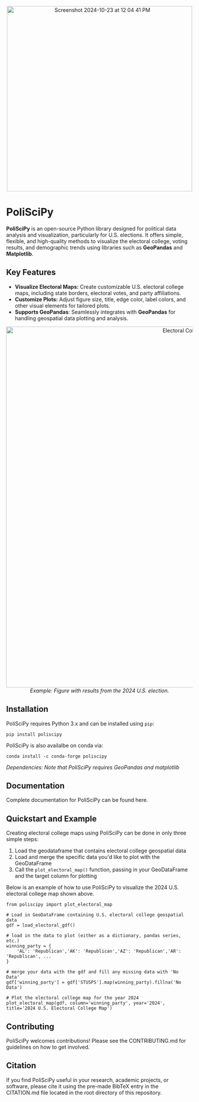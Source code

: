 <div align="center">
  <img width="500" alt="Screenshot 2024-10-23 at 12 04 41 PM" src="https://github.com/user-attachments/assets/94589463-b89a-441b-92e1-4b2e7377ec9f">
</div>

# PoliSciPy

**PoliSciPy** is an open-source Python library designed for political data analysis and visualization, particularly for U.S. elections. It offers simple, flexible, and high-quality methods to visualize the electoral college, voting results, and demographic trends using libraries such as **GeoPandas** and **Matplotlib**.

## Key Features

- **Visualize Electoral Maps:** Create customizable U.S. electoral college maps, including state borders, electoral votes, and party affiliations.
- **Customize Plots:** Adjust figure size, title, edge color, label colors, and other visual elements for tailored plots.
- **Supports GeoPandas**: Seamlessly integrates with **GeoPandas** for handling geospatial data plotting and analysis.

<div align="center">
    <img src="https://github.com/user-attachments/assets/f096e339-b4f2-4890-82e7-6f923d48a1bd" alt="Electoral College Map" width="974">
    <div style="text-align: center;"><em>Example: Figure with results from the 2024 U.S. election.</em></div>
</div>

## Installation

PoliSciPy requires Python 3.x and can be installed using `pip`:

```
pip install poliscipy
```

PoliSciPy is also availalbe on conda via:

```
conda install -c conda-forge poliscipy
```

*Dependencies: Note that PoliSciPy requires GeoPandas and matplotlib*

## Documentation

Complete documentation for PoliSciPy can be found here.

## Quickstart and Example

Creating electoral college maps using PoliSciPy can be done in only three simple steps:

1. Load the geodataframe that contains electoral college geospatial data
2. Load and merge the specific data you'd like to plot with the GeoDataFrame
3. Call the `plot_electoral_map()` function, passing in your GeoDataFrame and the target column for plotting

Below is an example of how to use PoliSciPy to visualize the 2024 U.S. electoral college map shown above.

```
from poliscipy import plot_electoral_map

# Load in GeoDataFrame containing U.S. electoral college geospatial data
gdf = load_electoral_gdf()

# load in the data to plot (either as a dictionary, pandas series, etc.)
winning_party = {
    'AL': 'Republican','AK': 'Republican','AZ': 'Republican','AR': 'Republican', ...
}

# merge your data with the gdf and fill any missing data with 'No Data'
gdf['winning_party'] = gdf['STUSPS'].map(winning_party).fillna('No Data')

# Plot the electoral college map for the year 2024
plot_electoral_map(gdf, column='winning_party', year='2024', title='2024 U.S. Electoral College Map')

```

## Contributing

PoliSciPy welcomes contributions! Please see the CONTRIBUTING.md for guidelines on how to get involved.

## Citation

If you find PoliSciPy useful in your research, academic projects, or software, please cite it using the pre-made BibTeX entry in the CITATION.md file located in the root directory of this repository.

